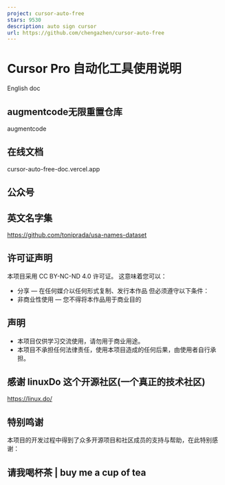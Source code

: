 ```yaml
---
project: cursor-auto-free
stars: 9530
description: auto sign cursor
url: https://github.com/chengazhen/cursor-auto-free
---
```


Cursor Pro 自动化工具使用说明
====================

English doc

augmentcode无限重置仓库
-----------------

augmentcode

在线文档
----

cursor-auto-free-doc.vercel.app

公众号
---

英文名字集
-----

https://github.com/toniprada/usa-names-dataset

许可证声明
-----

本项目采用 CC BY-NC-ND 4.0 许可证。 这意味着您可以：

-   分享 — 在任何媒介以任何形式复制、发行本作品 但必须遵守以下条件：
-   非商业性使用 — 您不得将本作品用于商业目的

声明
--

-   本项目仅供学习交流使用，请勿用于商业用途。
-   本项目不承担任何法律责任，使用本项目造成的任何后果，由使用者自行承担。

感谢 linuxDo 这个开源社区(一个真正的技术社区)
----------------------------

https://linux.do/

特别鸣谢
----

本项目的开发过程中得到了众多开源项目和社区成员的支持与帮助，在此特别感谢：

请我喝杯茶 | buy me a cup of tea
---------------------------
